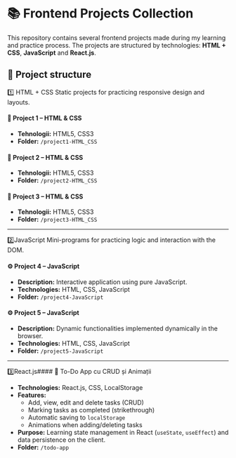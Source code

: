 # 📚 Frontend Projects Collection
This repository contains several frontend projects made during my learning and practice process. 
The projects are structured by technologies: **HTML + CSS**, **JavaScript** and **React.js**.


## 📂 Project structure
1️⃣ HTML + CSS
Static projects for practicing responsive design and layouts.
#### 📌 Project 1 – HTML & CSS
- **Tehnologii:** HTML5, CSS3
- **Folder:** `/project1-HTML_CSS`

#### 📌 Project 2 – HTML & CSS
- **Tehnologii:** HTML5, CSS3
- **Folder:** `/project2-HTML_CSS`

#### 📌 Project 3 – HTML & CSS
- **Tehnologii:** HTML5, CSS3
- **Folder:** `/project3-HTML_CSS`

----

2️⃣JavaScript
Mini-programs for practicing logic and interaction with the DOM.
#### ⚙️ Project 4 – JavaScript
- **Description:** Interactive application using pure JavaScript.
- **Technologies:** HTML, CSS, JavaScript
- **Folder:** `/project4-JavaScript`

#### ⚙️ Project 5 – JavaScript
- **Description:** Dynamic functionalities implemented dynamically in the browser.
- **Technologies:** HTML, CSS, JavaScript
- **Folder:** `/project5-JavaScript`

-----

3️⃣React.js#### 📝 To-Do App cu CRUD și Animații
- **Technologies:** React.js, CSS, LocalStorage
- **Features:**
  - Add, view, edit and delete tasks (CRUD)
  - Marking tasks as completed (strikethrough)
  - Automatic saving to `localStorage`
  - Animations when adding/deleting tasks
- **Purpose:** Learning state management in React (`useState`, `useEffect`) and data persistence on the client.
- **Folder:** `/todo-app`

